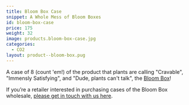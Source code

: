 ```yaml
---
title: Bloom Box Case
snippet: A Whole Mess of Bloom Boxes
id: bloom-box-case
price: 175
weight: 32
image: products.bloom-box-case.jpg
categories:
  - CO2
layout: product--bloom-box.pug
---
```


A case of 8 (count 'em!) of the product that plants are calling "Cravable", "Immensly Satisfying", and "Dude, plants can't talk", the [Bloom Box](/store/bloom-box)!

If you’re a retailer interested in purchasing cases of the Bloom Box wholesale, [please get in touch with us here](/contact).
